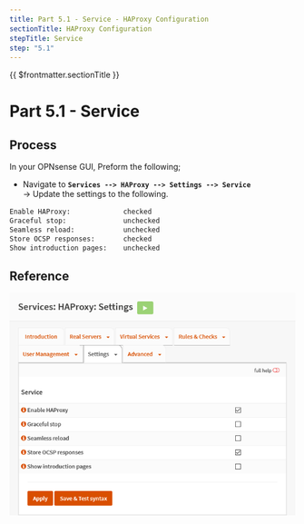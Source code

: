 ```yaml
---
title: Part 5.1 - Service - HAProxy Configuration
sectionTitle: HAProxy Configuration
stepTitle: Service
step: "5.1"
---
```


{{ $frontmatter.sectionTitle }}
# Part 5.1 - Service

## Process

In your OPNsense GUI, Preform the following;

- Navigate to **`Services --> HAProxy --> Settings --> Service`**  
    -> Update the settings to the following.
 
```text{1,4}
Enable HAProxy:             checked
Graceful stop:              unchecked
Seamless reload:            unchecked
Store OCSP responses:       checked
Show introduction pages:    unchecked
```

## Reference
![P005-001-HAProxy-Settings](assets/P005-001-HAProxy-Settings.png)